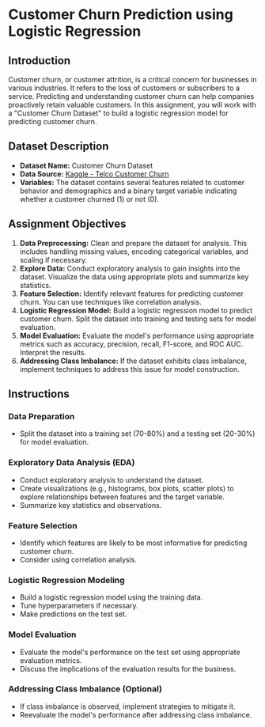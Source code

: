 # Customer Churn Prediction using Logistic Regression

## Introduction
Customer churn, or customer attrition, is a critical concern for businesses in various industries. It refers to the loss of customers or subscribers to a service. Predicting and understanding customer churn can help companies proactively retain valuable customers. In this assignment, you will work with a "Customer Churn Dataset" to build a logistic regression model for predicting customer churn. 

## Dataset Description
- **Dataset Name:** Customer Churn Dataset
- **Data Source:** [Kaggle - Telco Customer Churn](https://www.kaggle.com/datasets/blastchar/telco-customer-churn)
- **Variables:** The dataset contains several features related to customer behavior and demographics and a binary target variable indicating whether a customer churned (1) or not (0).

## Assignment Objectives
1. **Data Preprocessing:** Clean and prepare the dataset for analysis. This includes handling missing values, encoding categorical variables, and scaling if necessary.
2. **Explore Data:** Conduct exploratory analysis to gain insights into the dataset. Visualize the data using appropriate plots and summarize key statistics.
3. **Feature Selection:** Identify relevant features for predicting customer churn. You can use techniques like correlation analysis.
4. **Logistic Regression Model:** Build a logistic regression model to predict customer churn. Split the dataset into training and testing sets for model evaluation.
5. **Model Evaluation:** Evaluate the model's performance using appropriate metrics such as accuracy, precision, recall, F1-score, and ROC AUC. Interpret the results.
6. **Addressing Class Imbalance:** If the dataset exhibits class imbalance, implement techniques to address this issue for model construction.

## Instructions
### Data Preparation
- Split the dataset into a training set (70-80%) and a testing set (20-30%) for model evaluation.

### Exploratory Data Analysis (EDA)
- Conduct exploratory analysis to understand the dataset.
- Create visualizations (e.g., histograms, box plots, scatter plots) to explore relationships between features and the target variable.
- Summarize key statistics and observations.

### Feature Selection
- Identify which features are likely to be most informative for predicting customer churn.
- Consider using correlation analysis.

### Logistic Regression Modeling
- Build a logistic regression model using the training data.
- Tune hyperparameters if necessary.
- Make predictions on the test set.

### Model Evaluation
- Evaluate the model's performance on the test set using appropriate evaluation metrics.
- Discuss the implications of the evaluation results for the business.

### Addressing Class Imbalance (Optional)
- If class imbalance is observed, implement strategies to mitigate it.
- Reevaluate the model's performance after addressing class imbalance.

